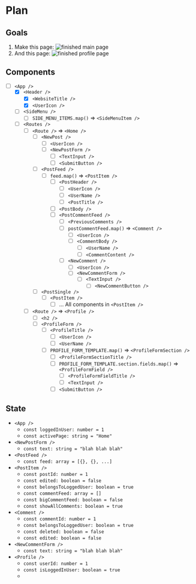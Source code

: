 # Plan

## Goals

1. Make this page:
   ![finished main page](../_assets/dashboard.png)
2. And this page:
   ![finished profile page](../_assets/profile.png)
## Components

- [ ] `<App />`
	- [x] `<Header />`
		- [x] `<WebsiteTitle />`
		- [x] `<UserIcon />`
	- [ ] `<SideMenu />`
		- [ ] `SIDE_MENU_ITEMS.map()` => `<SideMenuItem />`
	- [ ] `<Routes />`
		- [ ] `<Route />` => `<Home />`
			- [ ] `<NewPost />`
				- [ ] `<UserIcon />`
				- [ ] `<NewPostForm />`
					- [ ] `<TextInput />`
					- [ ] `<SubmitButton />`
			- [ ] `<PostFeed />`
				- [ ] `feed.map()` => `<PostItem />`
					- [ ] `<PostHeader />`
						- [ ] `<UserIcon />`
						- [ ] `<UserName />`
						- [ ] `<PostTitle />`
					- [ ] `<PostBody />`
					- [ ] `<PostCommentFeed />`
						- [ ] `<PreviousComments />`
						- [ ] `postCommentFeed.map()` => `<Comment />`
							- [ ] `<UserIcon />`
							- [ ] `<CommentBody />`
								- [ ] `<UserName />`
								- [ ] `<CommentContent />`
						- [ ] `<NewComment />`
							- [ ] `<UserIcon />`
							- [ ] `<NewCommentForm />`
								- [ ] `<TextInput />`
									- [ ] `<NewCommentButton />`
			- [ ] `<PostSingle />`
				- [ ] `<PostItem />`
					- [ ] ... All components in `<PostItem />`
		- [ ] `<Route />` =>  `<Profile />`
			- [ ] `<h2 />`
			- [ ] `<ProfileForm />`
				- [ ] `<ProfileTitle />`
					- [ ] `<UserIcon />`
					- [ ] `<UserName />`
				- [ ] `PROFILE_FORM_TEMPLATE.map()` => `<ProfileFormSection />`
					- [ ] `<ProfileFormSectionTitle />`
					- [ ] `PROFILE_FORM_TEMPLATE.section.fields.map()` => `<ProfileFormField />`
						- [ ] `<ProfileFormFieldTitle />`
						- [ ] `<TextInput />`
					- [ ] `<SubmitButton />`
## State

- `<App />`
	- `const loggedInUser: number = 1`
	- `const activePage: string = "Home"`
- `<NewPostForm />`
	- `const text: string = "blah blah blah"`
- `<PostFeed />`
	- `const feed: array = [{}, {}, ...]`
- `<PostItem />`
	- `const postId: number = 1`
	- `const edited: boolean = false`
	- `const belongsToLoggedUser: boolean = true`
	- `const commentFeed: array = []`
	- `const bigCommentFeed: boolean = false`
	- `const showAllComments: boolean = true`
- `<Comment />` 
	- `const commentId: number = 1`
	- `const belongsToLoggedUser: boolean = true`
	- `const deleted: boolean = false`
	- `const edited: boolean = false`
- `<NewCommentForm />`
	- `const text: string = "blah blah blah"`
- `<Profile />`
	- `const userId: number = 1`
	- `const isLoggedInUser: boolean = true`
	- 